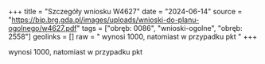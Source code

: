 +++
title = "Szczegóły wniosku W4627"
date = "2024-06-14"
source = "https://bip.brg.gda.pl/images/uploads/wnioski-do-planu-ogolnego/w4627.pdf"
tags = ["obręb: 0086", "wnioski-ogolne", "obręb: 2558"]
geolinks = []
raw = " wynosi 1000, natomiast w przypadku pkt "
+++

 wynosi 1000, natomiast w przypadku pkt 


